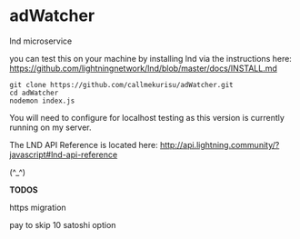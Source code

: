 # adWatcher
lnd microservice

you can test this on your machine by installing lnd via the instructions here:
https://github.com/lightningnetwork/lnd/blob/master/docs/INSTALL.md

`git clone https://github.com/callmekurisu/adWatcher.git`<br>
`cd adWatcher`<br>
`nodemon index.js`

You will need to configure for localhost testing as this version is currently running on my server.

The LND API Reference is located here: http://api.lightning.community/?javascript#lnd-api-reference

(^_^)

<b>TODOS</b>

https migration

pay to skip 10 satoshi option

